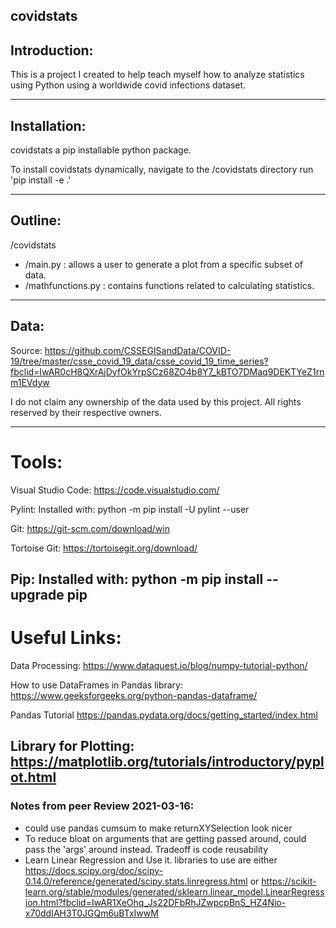 ## covidstats

## Introduction:

This is a project I created to help teach myself how to analyze statistics using Python using a worldwide covid infections dataset.

-------
## Installation:
covidstats a pip installable python package.

To install covidstats dynamically, navigate to the /covidstats directory run 'pip install -e .'

-------
## Outline:

/covidstats
 * /main.py : allows a user to generate a plot from a specific subset of data.
 * /mathfunctions.py : contains functions related to calculating statistics.

-------
## Data:

Source: https://github.com/CSSEGISandData/COVID-19/tree/master/csse_covid_19_data/csse_covid_19_time_series?fbclid=IwAR0cH8QXrAjDyfOkYrpSCz68ZO4b8Y7_kBTO7DMaq9DEKTYeZ1rnm1EVdyw

I do not claim any ownership of the data used by this project. All rights reserved by their respective owners.

-------

# Tools:
Visual Studio Code:
https://code.visualstudio.com/



Pylint: 
Installed with:
python -m pip install -U pylint --user

Git:
https://git-scm.com/download/win

Tortoise Git:
https://tortoisegit.org/download/

Pip: 
Installed with:
python -m pip install --upgrade pip
-------

# Useful Links:

Data Processing:
https://www.dataquest.io/blog/numpy-tutorial-python/

How to use DataFrames in Pandas library:
https://www.geeksforgeeks.org/python-pandas-dataframe/

Pandas Tutorial
https://pandas.pydata.org/docs/getting_started/index.html

Library for Plotting:
https://matplotlib.org/tutorials/introductory/pyplot.html
-------
### Notes from peer Review 2021-03-16:
- could use pandas cumsum to make returnXYSelection look nicer
- To reduce bloat on arguments that are getting passed around, could pass the 'args' around instead. Tradeoff is code reusability
- Learn Linear Regression and Use it. libraries to use are either https://docs.scipy.org/doc/scipy-0.14.0/reference/generated/scipy.stats.linregress.html or https://scikit-learn.org/stable/modules/generated/sklearn.linear_model.LinearRegression.html?fbclid=IwAR1XeOhq_Js22DFbRhJZwpcpBnS_HZ4Nio-x70ddIAH3T0JGQm6uBTxIwwM